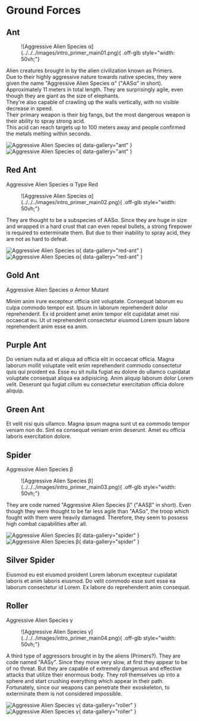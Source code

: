 # Ground Forces

## Ant

<figure markdown>
  ![Aggressive Alien Species α](../../../images/intro_primer_main01.png){ .off-glb style="width: 50vh;"}
</figure>

Alien creatures brought in by the alien civilization known as Primers.  
Due to their highly aggressive nature towards native species, they were given the name "Aggressive Alien Species α" ("AASα" in short).  
Approximately 11 meters in total length. They are surprisingly agile, even though they are giant as the size of elephants.  
They're also capable of crawling up the walls vertically, with no visible decrease in speed.  
Their primary weapon is their big fangs, but the most dangerous weapon is their ability to spray strong acid.  
This acid can reach targets up to 100 meters away and people confirmed the metals melting within seconds.  

![Aggressive Alien Species α](../../../images/intro_primer_main01_thum01.jpg){ data-gallery="ant" }
![Aggressive Alien Species α](../../../images/intro_primer_main01_thum02.jpg){ data-gallery="ant" }

## Red Ant

Aggressive Alien Species α Type Red

<figure markdown>
  ![Aggressive Alien Species α](../../../images/intro_primer_main02.png){ .off-glb style="width: 50vh;"}
</figure>

They are thought to be a subspecies of AASα. Since they are huge in size and wrapped in a hard crust that can even repeal bullets, a strong firepower is required to exterminate them. But due to their inability to spray acid, they are not as hard to defeat. 

![Aggressive Alien Species α](../../../images/intro_primer_main02_thum01.jpg){ data-gallery="red-ant" }
![Aggressive Alien Species α](../../../images/intro_primer_main02_thum02.jpg){ data-gallery="red-ant" }
## Gold Ant

Aggressive Alien Species α Armor Mutant

Minim anim irure excepteur officia sint voluptate. Consequat laborum eu culpa commodo tempor est. Ipsum in laborum reprehenderit dolor reprehenderit. Ex id proident amet enim tempor elit cupidatat amet nisi occaecat eu. Ut ut reprehenderit consectetur eiusmod Lorem ipsum labore reprehenderit anim esse ea anim.

## Purple Ant

Do veniam nulla ad et aliqua ad officia elit in occaecat officia. Magna laborum mollit voluptate velit enim reprehenderit commodo consectetur quis qui proident ea. Esse eu sit nulla fugiat eu dolore do ullamco cupidatat voluptate consequat aliqua ea adipisicing. Anim aliquip laborum dolor Lorem velit. Deserunt qui fugiat cillum eu consectetur exercitation officia dolore aliquip.

## Green Ant

Et velit nisi quis ullamco. Magna ipsum magna sunt ut ea commodo tempor veniam non do. Sint ea consequat veniam enim deserunt. Amet eu officia laboris exercitation dolore.

## Spider

Aggressive Alien Species β

<figure markdown>
  ![Aggressive Alien Species β](../../../images/intro_primer_main03.png){ .off-glb style="width: 50vh;"}
</figure>

They are code named "Aggressive Alien Species β" ("AASβ" in short). Even though they were thought to be far less agile than "AASα", the troop which fought with them were heavily damaged. Therefore, they seem to possess high combat capabilities after all.

![Aggressive Alien Species β](../../../images/intro_primer_main03_thum01.jpg){ data-gallery="spider" }
![Aggressive Alien Species β](../../../images/intro_primer_main03_thum02.jpg){ data-gallery="spider" }

## Silver Spider

Eiusmod eu est eiusmod proident Lorem laborum excepteur cupidatat laboris et anim laboris eiusmod. Do velit commodo esse sunt esse ea laborum consectetur id Lorem. Ex labore do reprehenderit anim consequat.

## Roller

Aggressive Alien Species γ

<figure markdown>
  ![Aggressive Alien Species γ](../../../images/intro_primer_main04.png){ .off-glb style="width: 50vh;"}
</figure>

A third type of aggressors brought in by the aliens (Primers?). They are code named "AASγ".
Since they move very slow, at first they appear to be of no threat. But they are capable of extremely dangerous and effective attacks that utilize their enormous body. They roll themselves up into a sphere and start crushing everything which appear in their path.
Fortunately, since our weapons can penetrate their exoskeleton, to exterminate them is not considered impossible.

![Aggressive Alien Species γ](../../../images/intro_primer_main04_thum01.jpg){ data-gallery="roller" }
![Aggressive Alien Species γ](../../../images/intro_primer_main04_thum02.jpg){ data-gallery="roller" }